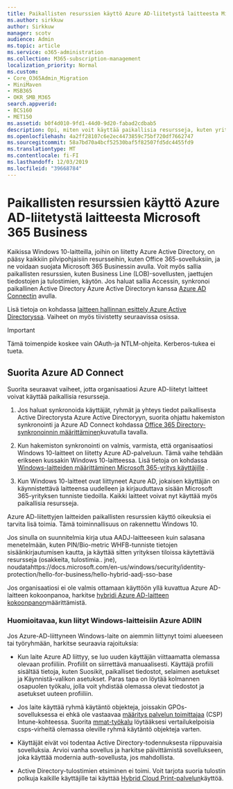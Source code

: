 ```yaml
---
title: Paikallisten resurssien käyttö Azure AD-liitetystä laitteesta Microsoft 365 Business
ms.author: sirkkuw
author: Sirkkuw
manager: scotv
audience: Admin
ms.topic: article
ms.service: o365-administration
ms.collection: M365-subscription-management
localization_priority: Normal
ms.custom:
- Core_O365Admin_Migration
- MiniMaven
- MSB365
- OKR_SMB_M365
search.appverid:
- BCS160
- MET150
ms.assetid: b0f4d010-9fd1-44d0-9d20-fabad2cdbab5
description: Opi, miten voit käyttää paikallisia resursseja, kuten yritys sovelluksia, tiedosto resursseja ja tulostimia Azure Active Directorysta, liittyi Windows 10-laitteeseen.
ms.openlocfilehash: 4a2ff28107c6e2ec4473859c75bf720df7662747
ms.sourcegitcommit: 58a7bd70a4bcf52530baf5f82507fd5dc4455fd9
ms.translationtype: MT
ms.contentlocale: fi-FI
ms.lasthandoff: 12/03/2019
ms.locfileid: "39668784"
---
```

# <a name="access-on-premises-resources-from-an-azure-ad-joined-device-in-microsoft-365-business"></a>Paikallisten resurssien käyttö Azure AD-liitetystä laitteesta Microsoft 365 Business

Kaikissa Windows 10-laitteilla, joihin on liitetty Azure Active Directory, on pääsy kaikkiin pilvipohjaisiin resursseihin, kuten Office 365-sovelluksiin, ja ne voidaan suojata Microsoft 365 Businessin avulla. Voit myös sallia paikallisten resurssien, kuten Business Line (LOB)-sovellusten, jaettujen tiedostojen ja tulostimien, käytön. Jos haluat sallia Accessin, synkronoi paikallinen Active Directory Azure Active Directoryn kanssa [Azure AD Connectin](https://docs.microsoft.com/azure/active-directory/connect/active-directory-aadconnect) avulla. 

Lisä tietoja on kohdassa [laitteen hallinnan esittely Azure Active Directoryssa](https://docs.microsoft.com/azure/active-directory/device-management-introduction).
Vaiheet on myös tiivistetty seuraavissa osissa.

> [!IMPORTANT]
> Tämä toimenpide koskee vain OAuth-ja NTLM-ohjeita. Kerberos-tukea ei tueta.
 
## <a name="run-azure-ad-connect"></a>Suorita Azure AD Connect

Suorita seuraavat vaiheet, jotta organisaatiosi Azure AD-liitetyt laitteet voivat käyttää paikallisia resursseja.
  
1. Jos haluat synkronoida käyttäjät, ryhmät ja yhteys tiedot paikallisesta Active Directorysta Azure Active Directoryyn, suorita ohjattu hakemiston synkronointi ja Azure AD Connect kohdassa [Office 365 Directory-synkronoinnin määrittäminen](https://support.office.com/article/1b3b5318-6977-42ed-b5c7-96fa74b08846)kuvatulla tavalla.
    
2. Kun hakemiston synkronointi on valmis, varmista, että organisaatiosi Windows 10-laitteet on liitetty Azure AD-palveluun. Tämä vaihe tehdään erikseen kussakin Windows 10-laitteessa. Lisä tietoja on kohdassa [Windows-laitteiden määrittäminen Microsoft 365-yritys käyttäjille](set-up-windows-devices.md) . 
    
3. Kun Windows 10-laitteet ovat liittyneet Azure AD, jokaisen käyttäjän on käynnistettävä laitteensa uudelleen ja kirjauduttava sisään Microsoft 365-yrityksen tunniste tiedoilla. Kaikki laitteet voivat nyt käyttää myös paikallisia resursseja.
    
Azure AD-liitettyjen laitteiden paikallisten resurssien käyttö oikeuksia ei tarvita lisä toimia. Tämä toiminnallisuus on rakennettu Windows 10. 

Jos sinulla on suunnitelmia kirja utua AADJ-laitteeseen kuin salasana menetelmään, kuten PIN/Bio-metric WHFB-tunniste tietojen sisäänkirjautumisen kautta, ja käyttää sitten yrityksen tiloissa käytettäviä resursseja (osakkeita, tulostimia.. jne), noudatahttps://docs.microsoft.com/en-us/windows/security/identity-protection/hello-for-business/hello-hybrid-aadj-sso-base
  
Jos organisaatiosi ei ole valmis ottamaan käyttöön yllä kuvattua Azure AD-laitteen kokoonpanoa, harkitse [hybridi Azure AD-laitteen kokoonpanon](manage-windows-devices.md)määrittämistä.
  
### <a name="considerations-when-you-join-windows-devices-to-azure-ad"></a>Huomioitavaa, kun liityt Windows-laitteisiin Azure ADIIN

Jos Azure-AD-liittyneen Windows-laite on aiemmin liittynyt toimi alueeseen tai työryhmään, harkitse seuraavia rajoituksia:
  
- Kun laite Azure AD liittyy, se luo uuden käyttäjän viittaamatta olemassa olevaan profiiliin. Profiilit on siirrettävä manuaalisesti. Käyttäjä profiili sisältää tietoja, kuten Suosikit, paikalliset tiedostot, selaimen asetukset ja Käynnistä-valikon asetukset. Paras tapa on löytää kolmannen osapuolen työkalu, jolla voit yhdistää olemassa olevat tiedostot ja asetukset uuteen profiiliin.

- Jos laite käyttää ryhmä käytäntö objekteja, joissakin GPOs-sovelluksessa ei ehkä ole vastaavaa [määritys palvelun toimittajaa](https://docs.microsoft.com/windows/configuration/provisioning-packages/how-it-pros-can-use-configuration-service-providers) (CSP) Intune-kohteessa. Suorita [mmat-työkalu](https://www.microsoft.com/download/details.aspx?id=45520) löytääksesi vertailukelpoisia csps-virheitä olemassa oleville ryhmä käytäntö objekteja varten.

- Käyttäjät eivät voi todentaa Active Directory-todennuksesta riippuvaisia sovelluksia. Arvioi vanha sovellus ja harkitse päivittämistä sovellukseen, joka käyttää modernia auth-sovellusta, jos mahdollista.

- Active Directory-tulostimien etsiminen ei toimi. Voit tarjota suoria tulostin polkuja kaikille käyttäjille tai käyttää [Hybrid Cloud Print-palvelun](https://docs.microsoft.com/windows-server/administration/hybrid-cloud-print/hybrid-cloud-print-deploy)käyttöä.
